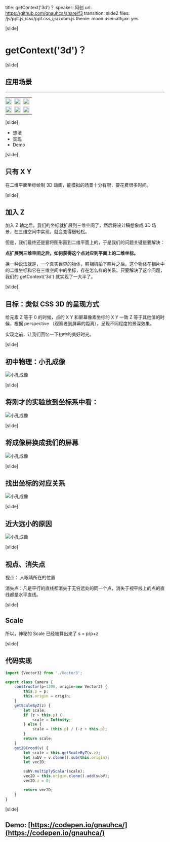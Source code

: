 title: getContext('3d')？
speaker: 阿创
url: https://github.com/gnauhca/share/f3
transition: slide2
files: /js/ppt.js,/css/ppt.css,/js/zoom.js
theme: moon
usemathjax: yes





[slide]
# getContext('3d')？

[slide]

## 应用场景
----
<table id="yingyongchangjing-table">
    <tr>
        <td><img src='/images/yingyongchangjing-1.png' style="float: left; width: 100%;"></td>
        <td><img src='/images/yingyongchangjing-2.png' style="float: left; width: 100%;"></td>
        <td><img src='/images/yingyongchangjing-3.png' style="float: left; width: 100%;"></td>
    </tr>
    <tr>
        <td><img src='/images/yingyongchangjing-4.png' style="float: left; width: 100%;"></td>
        <td><img src='/images/yingyongchangjing-5.png' style="float: left; width: 100%;"></td>
        <td><img src='/images/yingyongchangjing-6.png' style="float: left; width: 100%;"></td>
    </tr>
</table>
<style>
#yingyongchangjing-table, 
#yingyongchangjing-table td,
#yingyongchangjing-table tr {
    box-shadow: none;
    border: none;
    background-color: rgba(0,0,0,0);
    text-align: left;
    padding-left: 0;
}
</style>

[slide]
* 想法
* 实现
* Demo

[slide]
## 只有 X Y 
在二维平面坐标绘制 3D 动画，能模拟的场景十分有限，要花费很多时间。

[slide]
## 加入 Z
加入 Z 轴之后，我们的坐标就扩展到三维空间了，然后将设计稿想象成 3D 场景，在三维空间中实现，就会变得很轻松。

但是，我们最终还是要将图形画到二维平面上的，于是我们的问题关键是要解决：

**点扩展到三维空间之后，如何获得这个点对应到平面上的二维坐标。**

换一种说法就是，一个真实世界的物体，照相机拍下照片之后，这个物体在相片中的二维坐标和它在三维空间中的坐标，存在怎么样的关系。只要解决了这个问题，我们的 getContext('3d') 就实现了一大半了。

[slide]
## 目标：类似 CSS 3D 的呈现方式

给元素 Z 等于 0 的时候，点的 X Y 和屏幕像素坐标的 X Y 一致
Z 等于其他值的时候，根据 perspective （观察者到屏幕的距离），呈现不同程度的景深效果。

实现之前，让我们回忆一下初中的美好时光。


[slide]
## 初中物理：小孔成像
![小孔成像](/images/xiaokongchengxiang.jpg)

[slide]
## 将刚才的实验放到坐标系中看：
![小孔成像](/images/xiaokongchengxiangdrawps.png)

[slide]
## 将成像屏换成我们的屏幕
![小孔成像](/images/xiaokongchengxiangcssps.png)

[slide]
## 找出坐标的对应关系
![小孔成像](/images/xiaokongchengxiangscaleps.png)

[slide]
## 近大远小的原因
![小孔成像](/images/jindayuanxiao.png)


[slide]
## 视点、消失点
视点： 人眼睛所在的位置

消失点：凡是平行的直线都消失于无穷远处的同一个点，消失于视平线上的点的直线都是水平直线。


[slide]
## Scale 
所以，神秘的 Scale 已经被算出来了
s = p/p+z

[slide]
## 代码实现
```javascript
import {Vector3} from './Vector3';

export class Camera {
    constructor(p=1200, origin=new Vector3) {
        this.p = p;
        this.origin = origin;
    }
    getScaleByZ(z) {
        let scale; 
        if (z > this.p) {
            scale = Infinity;
        } else {
            scale = (this.p) / (-z + this.p);
        }
        return scale;
    }
    get2DCrood(v) {
        let scale = this.getScaleByZ(v.z);
        let subV = v.clone().sub(this.origin);
        let vec2D;

        subV.multiplyScalar(scale);
        vec2D = this.origin.clone().add(subV);
        vec2D.z = 0;

        return vec2D;
    }
}
```

[slide]
## Demo: [https://codepen.io/gnauhca/](https://codepen.io/gnauhca/)